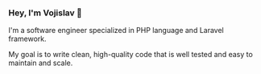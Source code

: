 ### Hey, I'm Vojislav 👋

I'm a software engineer specialized in PHP language and Laravel framework.

My goal is to write clean, high-quality code that is well tested and easy to maintain and scale.
